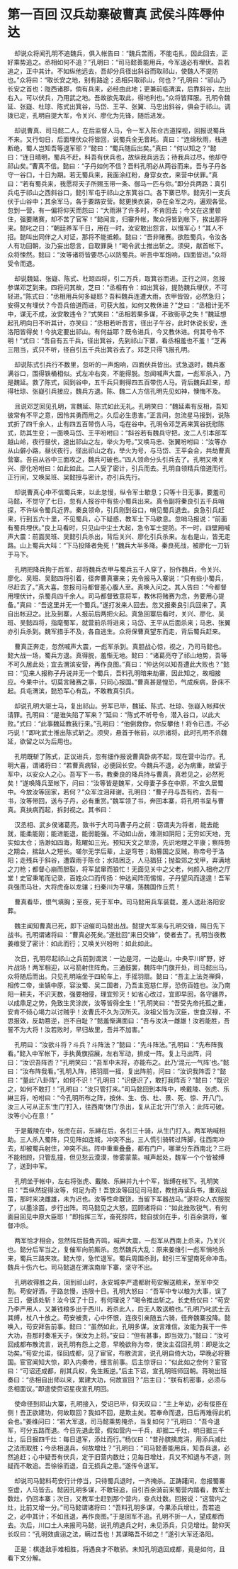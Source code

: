 # 第一百回 汉兵劫寨破曹真 武侯斗阵辱仲达

&nbsp;&nbsp;&nbsp;&nbsp;却说众将闻孔明不追魏兵，俱入帐告曰：“魏兵苦雨，不能屯扎，因此回去，正好乘势追之。丞相如何不追？”孔明曰：“司马懿善能用兵，今军退必有埋伏。吾若追之，正中其计。不如纵他远去，吾却分兵径出斜谷而取祁山，使魏人不提防也。”众将曰：“取长安之地，别有路途；丞相只取祁山，何也？”孔明曰：“祁山乃长安之首也：陇西诸郡，倘有兵来，必经由此地；更兼前临渭滨，后靠斜谷，左出右入。可以伏兵，乃用武之地。吾故欲先取此，得地利也。”众将皆拜服。孔明令魏延、张嶷、杜琼、陈式出箕谷，马岱、王平、张翼、马忠出斜谷，俱会于祁山。调拨已定，孔明自提大军，令关兴、廖化为先锋，随后进发。

&nbsp;&nbsp;&nbsp;&nbsp;却说曹真、司马懿二人，在后监督人马，令一军入陈仓古道探视，回报说蜀兵不来。又行旬日，后面埋伏众将皆回，说蜀兵全无音耗。真曰：“连绵秋雨，栈道断绝，蜀人岂知吾等退军耶？”懿曰：“蜀兵随后出矣。”真曰：“何以知之？”懿曰：“连日晴明，蜀兵不赶，料吾有伏兵也，故纵我兵远去；待我兵过尽，他却夺祁山矣。”曹真不信。懿曰：“子丹如何不信？吾料孔明必从两谷而来。吾与子丹各守一谷口，十日为期。若无蜀兵来，我面涂红粉，身穿女衣，来营中伏罪。”真曰：“若有蜀兵来，我愿将天子所赐玉带一条、御马一匹与你。”即分兵两路：真引兵屯于祁山之西斜谷口，懿引军屯于祁山之东箕谷口。各下寨已毕。懿先引一支兵伏于山谷中；其余军马，各于要路安营。懿更换衣装，杂在全军之内，遍观各营。忽到一营，有一偏将仰天而怨曰：“大雨淋了许多时，不肯回去；今又在这里顿住，强要赌赛，却不苦了官军！”懿闻言，归寨升帐，聚众将皆到帐下，挨出那将来。懿叱之曰：“朝廷养军千日，用在一时。汝安敢出怨言，以慢军心！”其人不招。懿叫出同伴之人对证，那将不能抵赖。懿曰：“吾非赌赛。欲胜蜀兵，令汝各人有功回朝，汝乃妄出怨言，自取罪戾！”喝令武士推出斩之。须臾，献首帐下。众将悚然。懿曰：“汝等诸将皆要尽心以防蜀兵。听吾中军炮响，四面皆进。”众将受令而退。

&nbsp;&nbsp;&nbsp;&nbsp;却说魏延、张嶷、陈式、杜琼四将，引二万兵，取箕谷而进。正行之间，忽报参谋邓芝到来。四将问其故，芝曰：“丞相有令：如出箕谷，提防魏兵埋伏，不可轻进。”陈式曰：“丞相用兵何多疑耶？吾料魏兵连遭大雨，衣甲皆毁，必然急归；安得又有埋伏？今吾兵倍道而进，可获大胜，如何又教休进？”芝曰：“丞相计无不中，谋无不成，汝安敢违令？”式笑曰：“丞相若果多谋，不致街亭之失！”魏延想起孔明向日不听其计，亦笑曰：“丞相若听吾言，径出子午谷，此时休说长安，连洛阳皆得矣！今执定要出祁山。有何益耶？既令进兵，今又教休进。何其号令不明！”式曰：“吾自有五千兵，径出箕谷，先到祁山下寨，看丞相羞也不羞！”芝再三阻当，式只不听，径自引五千兵出箕谷去了。邓芝只得飞报孔明。

&nbsp;&nbsp;&nbsp;&nbsp;却说陈式引兵行不数里，忽听的一声炮响，四面伏兵皆出。式急退时，魏兵塞满谷口，围得铁桶相似。式左冲右突，不能得脱。忽闻喊声大震，一彪军杀入，乃是魏延。救了陈式，回到谷中，五千兵只剩得四五百带伤人马。背后魏兵赶来，却得杜琼、张嶷引兵接应，魏兵方退。陈、魏二人方信孔明先见如神，懊悔不及。

&nbsp;&nbsp;&nbsp;&nbsp;且说邓芝回见孔明，言魏延、陈式如此无礼。孔明笑曰：“魏延素有反相，吾知彼常有不平之意，因怜其勇而用之。久后必生患害。”正言间，忽流星马报到，说陈式折了四千余人，止有四五百带伤人马，屯在谷中。孔明令邓芝再来箕谷抚慰陈式，防其生变；一面唤马岱、王平吩咐曰：“斜谷若有魏兵守把，汝二人引本部军越山岭，夜行昼伏，速出祁山之左，举火为号。”又唤马忠、张翼吩咐曰：“汝等亦从山僻小路，昼伏夜行，径出祁山之右，举火为号，与马岱、王平会合，共劫曹真营寨。吾自从谷中三面攻之，魏兵可破也。”四人领命分头引兵去了。孔明又唤关兴、廖化吩咐曰：如此如此。二人受了密计，引兵而去。孔明自领精兵倍道而行。正行间，又唤吴班、吴懿授与密计，亦引兵先行。

&nbsp;&nbsp;&nbsp;&nbsp;却说曹真心中不信蜀兵来，以此怠慢，纵令军士歇息；只等十日无事，要羞司马懿，不觉守了七日，忽有人报谷中有些小蜀兵出来。真令副将秦良引五千兵哨探，不许纵令蜀兵近界。秦良领命，引兵刚到谷口，哨见蜀兵退去。良急引兵赶来，行到五六十里，不见蜀兵，心下疑惑，教军士下马歇息。忽哨马报说：“前面有蜀兵埋伏。”良上马看时，只见山中尘土大起，急令军士提防。不一时，四壁厢喊声大震：前面吴班、吴懿引兵杀出，背后关兴、廖化引兵杀来。左右是山，皆无走路。山上蜀兵大叫：“下马投降者免死！”魏兵大半多降。秦良死战，被廖化一刀斩于马下。

&nbsp;&nbsp;&nbsp;&nbsp;孔明把降兵拘于后军，却将魏兵衣甲与蜀兵五千人穿了，扮作魏兵，令关兴、廖化、吴班、吴懿四将引着，径奔曹真寨来；先令报马入寨说：“只有些小蜀兵，尽赶去了。”真大喜。忽报司马都督差心腹人至。真唤入问之。其人告曰：“今都督用埋伏计，杀蜀兵四千余人。司马都督致意将军，教休将赌赛为念，务要用心提备。”真曰：“吾这里并无一个蜀兵。”遂打发来人回去。忽又报秦良引兵回来了。真自出帐迎之。比及到寨，人报前后两把火起。真急回寨后看时，关兴、廖化、吴班、吴懿四将，指麾蜀军，就营前杀将进来；马岱、王平从后面杀来；马忠、张翼亦引兵杀到。魏军措手不及，各自逃生。众将保曹真望东而走，背后蜀兵赶来。

&nbsp;&nbsp;&nbsp;&nbsp;曹真正奔走，忽然喊声大震，一彪军杀到。真胆战心惊，视之，乃司马懿也。懿大战一场，蜀兵方退。真得脱，羞惭无地。懿曰：“诸葛亮夺了祁山地势，吾等不可久居此处；宜去渭滨安营，再作良图。”真曰：“仲达何以知吾遭此大败也？”懿曰：“见来人报称子丹说并无一个蜀兵，吾料孔明暗来劫寨，因此知之，故相接应。今果中计。切莫言赌赛之事，只同心报国。”曹真甚是惶恐，气成疾病，卧床不起。兵屯渭滨，懿恐军心有乱，不敢教真引兵。

&nbsp;&nbsp;&nbsp;&nbsp;却说孔明大驱士马，复出祁山。劳军已毕，魏延、陈式、杜琼、张嶷入帐拜伏请罪。孔明曰：“是谁失陷了军来？”延曰：“陈式不听号令，潜入谷口，以此大败。”式曰：“此事魏延教我行来。”孔明曰：“他倒救你，你反攀他！将令已违，不必巧说！”即叱武士推出陈式斩之。须臾，悬首于帐前，以示诸将。此时孔明不杀魏延，欲留之以为后用也。

&nbsp;&nbsp;&nbsp;&nbsp;孔明既斩了陈式，正议进兵，忽有细作报说曹真卧病不起，现在营中治疗。孔明大喜，谓诸将曰：“若曹真病轻，必便回长安。今魏兵不退，必为病重，故留于军中，以安众人之心。吾写下一书，教秦良的降兵持与曹真，真若见之，必然死矣！”遂唤降兵至帐下，问曰：“汝等皆是魏军，父母妻子多在中原，不宜久居蜀中。今放汝等回家，若何？”众军泣泪拜谢。孔明曰：“曹子丹与吾有约，吾有一书，汝等带回，送与子丹，必有重赏。”魏军领了书，奔回本寨，将孔明书呈与曹真。真扶病而起，拆封视之。其书曰：

&nbsp;&nbsp;&nbsp;&nbsp;汉丞相、武乡侯诸葛亮，致书于大司马曹子丹之前：窃谓夫为将者，能去能就，能柔能刚；能进能退，能弱能强。不动如山岳，难测如阴阳；无穷如天地，充实如太仓；浩渺如四海，眩曜如三光。预知天文之旱涝，先识地理之平康；察阵势之期会，揣敌人之短长。嗟尔无学后辈，上逆穹苍；助篡国之反贼，称帝号于洛阳；走残兵于斜谷，遭霖雨于陈仓；水陆困乏，人马猖狂；抛盈郊之戈甲，弃满地之刀枪；都督心崩而胆裂，将军鼠窜而狼忙！无面见关中之父老，何颜入相府之厅堂！史官秉笔而记录，百姓众口而传扬：仲达闻阵而惕惕，子丹望风而遑遑！吾军兵强而马壮，大将虎奋以龙骧；扫秦川为平壤，荡魏国作丘荒！

&nbsp;&nbsp;&nbsp;&nbsp;曹真看毕，恨气填胸；至夜，死于军中。司马懿用兵车装载，差人送赴洛阳安葬。

&nbsp;&nbsp;&nbsp;&nbsp;魏主闻知曹真已死，即下诏催司马懿出战。懿提大军来与孔明交锋，隔日先下战书。孔明谓诸将曰：“曹真必死矣。”遂批回“来日交锋”，使者去了。孔明当夜教姜维受了密计：如此而行；又唤关兴吩咐：如此如此。

&nbsp;&nbsp;&nbsp;&nbsp;次日，孔明尽起祁山之兵前到谓滨：一边是河，一边是山，中央平川旷野，好片战场！两军相迎，以弓箭射住阵角。三通鼓罢，魏阵中门旗开处，司马懿出马，众将随后而出。只见孔明端坐于四轮车上，手摇羽扇。懿曰：“吾主上法尧禅舜，相传二帝，坐镇中原，容汝蜀、吴二国者，乃吾主宽慈仁厚，恐伤百姓也。汝乃南阳一耕夫，不识天数，强要相侵，理宜殄灭！如省心改过，宜即早回，各守疆界，以成鼎足之势，免致生灵涂炭，汝等皆得全生！”孔明笑曰：“吾受先帝托孤之重，安肯不倾心竭力以讨贼乎！汝曹氏不久为汉所灭。汝祖父皆为汉臣，世食汉禄，不思报效，反助篡逆，岂不自耻？”懿羞惭满面曰：“吾与汝决一雌雄！汝若能胜，吾誓不为大将！汝若败时，早归故里，吾并不加害。”

&nbsp;&nbsp;&nbsp;&nbsp;孔明曰：“汝欲斗将？斗兵？斗阵法？”懿曰：“先斗阵法。”孔明曰：“先布阵我看。”懿入中军帐下，手执黄旗招展，左右军动，排成一阵。复上马出阵，问曰：“汝识吾阵否？”孔明笑曰：“吾军中末将，亦能布之。此乃‘混元一气阵’也。”懿曰：“汝布阵我看。”孔明入阵，把羽扇一摇，复出阵前，问曰：“汝识我阵否？”懿曰：“量此‘八卦阵’，如何不识！”孔明曰：“识便识了，敢打我阵否？”懿曰：“既识之，如何不敢打！”孔明曰：“汝只管打来。”司马懿回到本阵中，唤戴陵、张虎、乐綝三将，吩咐曰：“今孔明所布之阵，按休、生、伤、杜、景、死、惊、开八门。汝三人可从正东‘生门’打入，往西南‘休门’杀出，复从正北‘开门’杀入：此阵可破。汝等小心在意！”

&nbsp;&nbsp;&nbsp;&nbsp;于是戴陵在中，张虎在前，乐綝在后，各引三十骑，从生门打入。两军呐喊相助。三人杀入蜀阵，只见阵如连城，冲突不出。三人慌引骑转过阵脚，往西南冲去，却被蜀兵射住，冲突不出。阵中重重叠叠，都有门户，哪里分东西南北？三将不能相顾，只管乱撞，但见愁云漠漠，惨雾蒙蒙。喊声起处，魏军一个个皆被缚了，送到中军。

&nbsp;&nbsp;&nbsp;&nbsp;孔明坐于帐中，左右将张虎、戴陵、乐綝并九十个军，皆缚在帐下。孔明笑曰：“吾纵然捉得汝等，何足为奇！吾放汝等回见司马懿，教他再读兵书，重观战策，那时来决雌雄，未为迟也。汝等性命既饶，当留下军器战马。”遂将众人衣服脱了，以墨涂面，步行出阵。司马懿见之大怒，回顾诸将曰：“如此挫败锐气，有何面目回见中原大臣耶！”即指挥三军，奋死掠阵，懿自拔剑在手，引百余骁将，催督冲杀。

&nbsp;&nbsp;&nbsp;&nbsp;两军恰才相会，忽然阵后鼓角齐鸣，喊声大震，一彪军从西南上杀来，乃关兴也。懿分后军当之，复催军向前厮杀。忽然魏兵大乱：原来姜维引一彪军悄地杀来，蜀兵三路夹攻。懿大惊，急忙退军。蜀兵周围杀到，懿引三军望南死命冲击。魏兵十伤六七。司马懿退在渭滨南岸下寨，坚守不出。

&nbsp;&nbsp;&nbsp;&nbsp;孔明收得胜之兵，回到祁山时，永安城李严遣都尉苟安解送粮米，至军中交割。苟安好酒，于路怠慢，违限十日。孔明大怒曰：“吾军中专以粮为大事，误了三日，便该处斩！汝今误了十日，有何理说？”喝令推出斩之。长史杨仪曰：“苟安乃李严用人，又兼钱粮多出于西川，若杀此人，后无人敢送粮也。”孔明乃叱武士去其缚，杖八十放之。苟安被责，心中怀恨，连夜引亲随五六骑，径奔魏寨投降。懿唤入，苟安拜告前事。懿曰：“虽然如此，孔明多谋，汝言难信。汝能为我干一件大功，吾那时奏准天子，保汝为上将。”安曰：“但有甚事，即当效力。”懿曰：“汝可回成都布散流言，说孔明有怨上之意，早晚欲称为帝，使汝主召回孔明：即是汝之功矣。”苟安允诺，径回成都，见了宦官，布散流言，说孔明自倚大功，早晚必将篡国。宦官闻知大惊，即入内奏帝，细言前事。后主惊讶曰：“似此如之奈何？宦官曰：“可诏还成都，削其兵权，免生叛逆。”后主下诏，宣孔明班师回朝。蒋琬出班奏曰：“丞相自出师以来，累建大功，何故宣回？”后主曰：“朕有机密事，必须与丞相面议。”即遣使赍诏星夜宣孔明回。

&nbsp;&nbsp;&nbsp;&nbsp;使命径到祁山大寨，孔明接入，受诏已毕，仰天叹曰：“主上年幼，必有佞臣在侧！吾正欲建功，何故取回？我如不回，是欺主矣。若奉命而退，日后再难得此机会也。”姜维问曰：“若大军退，司马懿乘势掩杀，当复如何？”孔明曰：“吾今退军，可分五路而退。今日先退此营，假如营内一千兵，却掘二千灶，明日掘三千灶，后日掘四千灶：每日退军，添灶而行。”杨仪曰：“昔孙膑擒庞涓，用添兵减灶之法而取胜；今丞相退兵，何故增灶？”孔明曰：“司马懿善能用兵，知吾兵退，必然追赶；心中疑吾有伏兵，定于旧营内数灶；见每日增灶，兵又不知退与不退，则疑而不敢追。吾徐徐而退，自无损兵之患。”遂传令退军。

&nbsp;&nbsp;&nbsp;&nbsp;却说司马懿料苟安行计停当，只待蜀兵退时，一齐掩杀。正踌躇间，忽报蜀寨空虚，人马皆去。懿因孔明多谋，不敢轻追，自引百余骑前来蜀营内踏看，教军士数灶，仍回本寨；次日，又教军士赶到那个营内，查点灶数。回报说：“这营内之灶，比前又增一分。”司马懿谓诸将曰：“吾料孔明多谋，今果添兵增灶，吾若追之，必中其计；不如且退，再作良图。”于是回军不追。孔明不折一人，望成都而去。次后，川口土人来报司马懿，说孔明退兵之时，未见添兵，只见增灶。懿仰天长叹曰：“孔明效虞诩之法，瞒过吾也！其谋略吾不如之！”遂引大军还洛阳。

&nbsp;&nbsp;&nbsp;&nbsp;正是：棋逢敌手难相胜，将遇良才不敢骄。未知孔明退回成都，竟是如何，且看下文分解。
